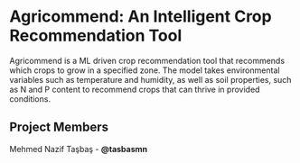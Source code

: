  # Agricommend: An Intelligent Crop Recommendation Tool
 

Agricommend is a ML driven crop recommendation tool that recommends which crops to grow in a specified zone. The model takes environmental variables such as temperature and humidity, as well as soil properties, such as N and P content to recommend crops that can thrive in provided conditions.


## Project Members

Mehmed Nazif Taşbaş - **@tasbasmn**


